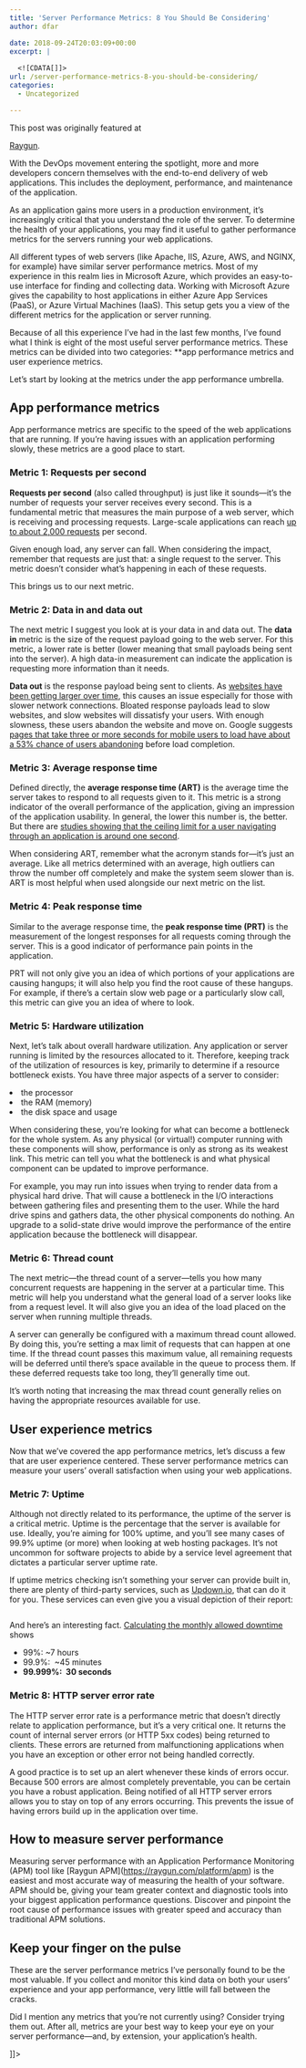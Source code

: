 ```yaml
---
title: 'Server Performance Metrics: 8 You Should Be Considering'
author: dfar

date: 2018-09-24T20:03:09+00:00
excerpt: |
  
  <![CDATA[]]>
url: /server-performance-metrics-8-you-should-be-considering/
categories:
  - Uncategorized

---
```

<!--[CDATA[

<p-->This post was originally featured at 

[Raygun][1].

<span style="font-weight: 400;">With the DevOps movement entering the spotlight, more and more developers concern themselves with the&nbsp;end-to-end delivery of web applications. This includes the deployment, performance, and maintenance of the application.</span>

<span style="font-weight: 400;">As an application gains more users in a production environment, it&#8217;s increasingly critical that you understand the role of the server. To determine the health of your applications, you may find it useful to gather performance metrics for the servers running your web applications.</span>

<span style="font-weight: 400;">All different types of web servers&nbsp;(like Apache, IIS, Azure, AWS, and NGINX, for example) have similar server performance metrics. Most of my experience in this realm lies in Microsoft Azure, which provides an easy-to-use interface for finding and collecting data. Working with Microsoft Azure gives the capability to host applications in either Azure App Services (PaaS), or Azure Virtual Machines (IaaS). This setup gets you a view of the different metrics for the application or server running.</span>

<span style="font-weight: 400;">Because of all this experience I&#8217;ve had in the last few months, I&#8217;ve found what I think is eight of the most useful server performance metrics. These metrics can be divided into two categories: **app performance metrics and user experience metrics.</span>

<span style="font-weight: 400;">Let&#8217;s start by looking at the metrics under the app performance umbrella.</span>

## **App performance metrics**

<span style="font-weight: 400;">App performance metrics are specific to the speed of the web applications that are running. If you&#8217;re having issues with an application performing slowly, these metrics are a good place to start.</span>

### **Metric 1: Requests per second**

**Requests per second**<span style="font-weight: 400;">&nbsp;(also called throughput) is just like it sounds—it&#8217;s the number of requests your server receives every second. This is a fundamental metric that measures the main purpose of a web server, which is receiving and processing requests. Large-scale applications can reach </span>[<span style="font-weight: 400;">up to about 2,000 requests</span>][2] <span style="font-weight: 400;">per second.</span>

<span style="font-weight: 400;">Given enough load, any server can fall. When considering the impact, remember that requests are just that: a single request to the server. This metric doesn&#8217;t consider what&#8217;s happening in each of these requests.</span>

<span style="font-weight: 400;">This brings us to our next metric.</span>

### **Metric 2: Data in and data out**

<span style="font-weight: 400;">The next metric I suggest you look at is your data in and data out. The </span>**data in** <span style="font-weight: 400;">metric is the size of the request payload going to the web server. For this metric, a lower rate is better (lower meaning that small payloads being sent into the server). A high data-in measurement can indicate the application is requesting more information than it needs.</span>

**Data out** <span style="font-weight: 400;">is the response payload being sent to clients. As </span>[<span style="font-weight: 400;">websites have been getting larger over time</span>][3]<span style="font-weight: 400;">, this causes an issue especially for those with slower network connections. Bloated response payloads lead to slow websites, and slow websites will dissatisfy your users. With enough slowness, these users abandon the website and move on. Google suggests </span>[<span style="font-weight: 400;">pages that take three or more seconds for mobile users to load have about a 53% chance of users abandoning</span>][4] <span style="font-weight: 400;">before load completion.</span>

### **Metric 3: Average response time**

<span style="font-weight: 400;">Defined directly, the </span>**average response time (ART)** <span style="font-weight: 400;">is the average time the server takes to respond to all requests given to it. This metric is a strong indicator of the overall performance of the application, giving an impression of the application usability. In general, the lower this number is, the better. But there are </span>[<span style="font-weight: 400;">studies showing that the ceiling limit for a user navigating through an application is around one second</span>][5]<span style="font-weight: 400;">.</span>

<span style="font-weight: 400;">When considering ART, remember what the acronym&nbsp;stands for—it&#8217;s just an average. Like all metrics determined with an average, high outliers can throw the number off completely and make the system seem slower than is. ART is most helpful when used alongside our next metric on the list.</span>

### **Metric 4: Peak response time**

<span style="font-weight: 400;">Similar to the average response time, the </span>**peak response time (PRT)** <span style="font-weight: 400;">is the measurement of the longest responses for all requests coming through the server. This is a good indicator of performance pain points in the application.</span>

<span style="font-weight: 400;">PRT will not only give you an idea of which portions of your applications are causing hangups; it will also help you find the root cause of these hangups. For example, if there&#8217;s a certain slow web page&nbsp;or a particularly slow call, this metric can give you an&nbsp;idea of where to look.</span>

### **Metric 5: Hardware utilization**

<span style="font-weight: 400;">Next, let&#8217;s talk about overall hardware utilization. Any application or server running is limited by the resources allocated to it. Therefore, keeping track of the utilization of resources is key, primarily to determine if a resource bottleneck exists. You have three major aspects of a server to consider:</span>

<li style="font-weight: 400;">
  <span style="font-weight: 400;">the processor</span>
</li>
<li style="font-weight: 400;">
  <span style="font-weight: 400;">the RAM (memory)</span>
</li>
<li style="font-weight: 400;">
  <span style="font-weight: 400;">the disk space and usage</span>
</li>

<span style="font-weight: 400;">When considering these, you&#8217;re looking for what can become a bottleneck for the whole system. As any physical (or virtual!) computer running with these components will show, performance is only as strong as its weakest link. This metric can tell you what the bottleneck is and what physical component can be updated to improve performance.</span>

<span style="font-weight: 400;">For example, you may run into issues when trying to render data from a physical hard drive. That will cause a bottleneck in the I/O interactions between gathering files and presenting them to the user. While the hard drive spins and gathers data, the other physical components do nothing. An upgrade to a solid-state drive would improve the performance of the entire application because the bottleneck will disappear.</span>

### **Metric 6: Thread count**

<span style="font-weight: 400;">The next metric—the thread count of a server—tells you how many concurrent requests are happening in the server at a particular time. This metric will help you understand what the general load of a server looks like from a request level. It will also give you an idea of the load placed on the server when running multiple threads.</span>

<span style="font-weight: 400;">A server can generally be configured with a maximum thread count allowed. By doing this, you&#8217;re setting a max limit of requests that can happen at one time. If the thread count passes this maximum value, all remaining requests will be deferred until there&#8217;s space available in the queue to process them. If these deferred requests take too long, they&#8217;ll generally time out.</span>

<span style="font-weight: 400;">It&#8217;s worth noting that increasing the max thread count generally relies on having the appropriate resources available for use.</span>

## **User experience metrics**

<span style="font-weight: 400;">Now that we&#8217;ve covered the app performance metrics, let&#8217;s discuss a few that are user experience centered. These server performance metrics can measure your users&#8217; overall satisfaction when using your web applications.</span>

### **Metric 7: Uptime**

<span style="font-weight: 400;">Although not directly related to its performance, the uptime of the server is a critical metric. Uptime is the percentage that the server is available for use. Ideally, you&#8217;re aiming for 100% uptime, and you&#8217;ll see many cases of 99.9% uptime (or more) when looking at web hosting packages. It&#8217;s not uncommon for software projects to abide by a service level agreement that dictates a particular server uptime rate.</span>

<span style="font-weight: 400;">If uptime metrics checking isn&#8217;t something your server can provide built in, there are plenty of third-party services, such as </span>[<span style="font-weight: 400;">Updown.io</span>][6]<span style="font-weight: 400;">, that can do it for you. These services can even give you a visual depiction of their report:</span>

<figure class="wp-block-image">

<img src="http://40.76.37.251/wp-content/uploads/2018/09/uptime-monitoring.png" alt="" class="wp-image-205" /> </figure> 

And here&#8217;s an interesting fact.&nbsp;[Calculating the monthly allowed downtime][7] shows

  * 99%: ~7 hours
  * 99.9%:&nbsp; ~45 minutes
  * **99.999%:&nbsp; 30 seconds**

### **Metric 8: HTTP server error rate**

The HTTP server error rate is a performance metric that doesn&#8217;t directly relate to application performance, but it&#8217;s a very critical one. It returns the count of internal server errors (or HTTP 5xx codes) being returned to clients. These errors are returned from malfunctioning applications when you have an exception or other error not being handled correctly.

A good practice is to set up an alert whenever these kinds of errors occur. Because 500 errors are almost completely preventable, you can be certain you have a robust application. Being notified of all HTTP server errors allows you to stay on top of any errors occurring. This prevents the issue of having errors build up in the application over time.

## **How to measure server performance**

Measuring server performance with an Application Performance Monitoring (APM) tool like \[Raygun APM\](https://raygun.com/platform/apm) is the easiest and most accurate way of measuring the health of your software. APM should be, giving your team greater context and diagnostic tools into your biggest application performance questions. Discover and pinpoint the root cause of performance issues with greater speed and accuracy than traditional APM solutions.

## **Keep your finger on the pulse**

These are the server performance metrics I&#8217;ve personally found to be the most valuable. If you collect and monitor this kind data on both your users&#8217; experience and your app performance, very little will fall between the cracks.

Did I mention any metrics that you&#8217;re not currently using? Consider trying them out. After all, metrics are your best way to keep your eye on your server performance—and, by extension, your application&#8217;s health.

]]>

 [1]: https://raygun.com/blog/server-performance-metrics/
 [2]: https://wrongsideofmemphis.wordpress.com/2013/10/21/requests-per-second-a-reference/
 [3]: https://mobiforge.com/research-analysis/the-web-is-doom
 [4]: https://www.thinkwithgoogle.com/marketing-resources/data-measurement/mobile-page-speed-new-industry-benchmarks/
 [5]: https://www.nngroup.com/articles/response-times-3-important-limits/
 [6]: https://updown.io/
 [7]: https://uptime.is/